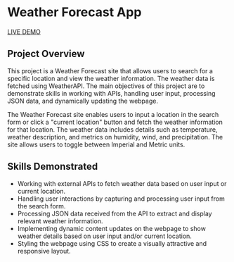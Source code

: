# Weather Forecast App

[LIVE DEMO](https://dylen400mh.github.io/weather-app/)

## Project Overview
This project is a Weather Forecast site that allows users to search for a specific location and view the weather information. The weather data is fetched using WeatherAPI. The main objectives of this project are to demonstrate skills in working with APIs, handling user input, processing JSON data, and dynamically updating the webpage.

The Weather Forecast site enables users to input a location in the search form or click a "current location" button and fetch the weather information for that location. The weather data includes details such as temperature, weather description, and metrics on humidity, wind, and precipitation. The site allows users to toggle between Imperial and Metric units.

## Skills Demonstrated
- Working with external APIs to fetch weather data based on user input or current location.
- Handling user interactions by capturing and processing user input from the search form.
- Processing JSON data received from the API to extract and display relevant weather information.
- Implementing dynamic content updates on the webpage to show weather details based on user input and/or current location.
- Styling the webpage using CSS to create a visually attractive and responsive layout.
